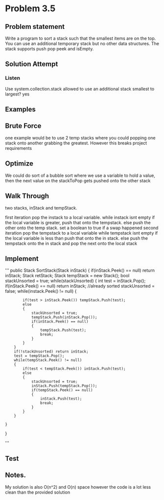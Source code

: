 # Problem 3.5

## Problem statement

Write a program to sort a stack such that the smallest items are on the top. You can use an additional temporary stack but no other data structures. The stack supports push pop peek and isEmpty.

## Solution Attempt

### Listen
Use system.collection.stack
allowed to use an additional stack
smallest to largest? yes

## Examples

## Brute Force

one example would be to use 2 temp stacks where you could popping one stack onto another grabbing the greatest. However this breaks project requirements

## Optimize

We could do sort of a bubble sort where we use a variable to hold a value, then the next value on the stackToPop gets pushed onto the other stack

## Walk Through

two stacks, inStack and tempStack.

first iteration
    pop the instack to a local variable.
    while instack isnt empty
    if the local variable is greater, push that onto the tempstack. else push the other onto the temp stack.
    set a boolean to true if a swap happened
second iteration
    pop the tempstack to a local variable
    while tempstack isnt empty
        if the local variable is less than push that onto the in stack. else push the tempstack onto the in stack and pop the next onto the local stack

## Implement

'''
public Stack<T> SortStack(Stack<T> inStack)
{
    if(inStack.Peek() == null) return inStack;
    Stack<T> retStack;
    Stack<T> tempStack = new Stack<T>();
    bool stackUnsorted = true;
    while(stackUnsorted)
    {
        int test = inStack.Pop();
        if(inStack.Peek() == null) return inStack; //already sorted
        stackUnsorted = false;
        while(instack.Peek() != null)
        {

            if(test > inStack.Peek()) tempStack.Push(test);
            else
            {
                stackUnsorted = true;
                tempStack.Push(inStack.Pop());
                if(inStack.Peek() == null) 
                {
                    tempStack.Push(test);
                    break;
                }
            }
        }
        if(!stackUnsorted) return inStack;
        test = tempStack.Pop();
        while(tempStack.Peek() != null)
        {
            if(test < tempStack.Peek()) inStack.Push(test);
            else 
            {
                stackUnsorted = true;
                inStack.Push(tempStack.Pop());
                if(tempStack.Peek() == null)
                {
                    inStack.Push(test);
                    break;
                }
            }
        }

    }
}

'''

## Test


## Notes. 
My solution is also O(n^2) and O(n) space however the code is a lot less clean than the provided solution